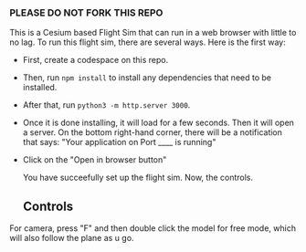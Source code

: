 ### PLEASE DO NOT FORK THIS REPO
This is a Cesium based Flight Sim that can run in a web browser with little to no lag.
To run this flight sim, there are several ways. Here is the first way:

 - First, create a codespace on this repo.
 - Then, run ```npm install``` to install any dependencies that need to be installed.
 - After that, run `python3 -m http.server 3000`. 
 - Once it is done installing, it will load for a few seconds. Then it will open a server. On the bottom right-hand corner, there will be a notification that says: "Your application on Port ____ is running"
 - Click on the "Open in browser button"

   You have succeefully set up the flight sim. Now, the controls.

   ## Controls
For camera, press "F" and then double click the model for free mode, which will also follow the plane as u go.

